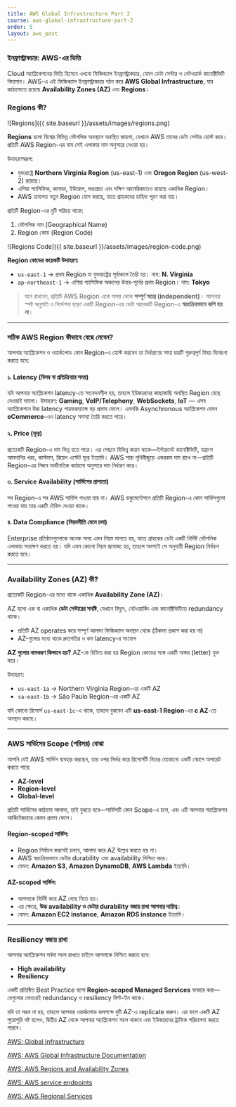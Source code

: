 ```yaml
---
title: AWS Global Infrastructure Part 2
course: aws-global-infrastructure-part-2
order: 5
layout: aws_post
---
```



### ইনফ্রাস্ট্রাকচার: AWS-এর ভিত্তি

Cloud অ্যাপ্লিকেশনের ভিত্তি হিসেবে এখনো ফিজিক্যাল ইনফ্রাস্ট্রাকচার, যেমন ডেটা সেন্টার ও নেটওয়ার্ক কানেক্টিভিটি বিদ্যমান। AWS-এ এই ফিজিক্যাল ইনফ্রাস্ট্রাকচার গঠন করে **AWS Global Infrastructure**, যার কাঠামোতে রয়েছে **Availability Zones (AZ)** এবং **Regions**।


### Regions কী?

![Regions]({{ site.baseurl }}/assets/images/regions.png)


**Regions** হলো বিশ্বের বিভিন্ন ভৌগলিক অবস্থানে অবস্থিত জায়গা, যেখানে AWS তাদের ডেটা সেন্টার হোস্ট করে। প্রতিটি AWS Region-এর নাম সেই এলাকার নাম অনুসারে দেওয়া হয়।

উদাহরণস্বরূপ:

* যুক্তরাষ্ট্রে **Northern Virginia Region** (us-east-1) এবং **Oregon Region** (us-west-2) রয়েছে।
* এশিয়া প্যাসিফিক, কানাডা, ইউরোপ, মধ্যপ্রাচ্য এবং দক্ষিণ আমেরিকাতেও রয়েছে একাধিক Region।
* AWS ক্রমাগত নতুন Region যোগ করছে, যাতে গ্রাহকদের চাহিদা পূরণ করা যায়।

প্রতিটি Region-এর দুটি পরিচয় থাকে:

1. ভৌগলিক নাম (Geographical Name)
2. Region কোড (Region Code)

![Regions Code]({{ site.baseurl }}/assets/images/region-code.png)


**Region কোডের কয়েকটি উদাহরণ:**

* `us-east-1` → প্রথম Region যা যুক্তরাষ্ট্রের পূর্বাঞ্চলে তৈরি হয়। নাম: **N. Virginia**
* `ap-northeast-1` → এশিয়া প্যাসিফিক অঞ্চলের উত্তর-পূর্বের প্রথম Region। নাম: **Tokyo**

> মনে রাখবেন, প্রতিটি AWS Region একে অপর থেকে **সম্পূর্ণ স্বতন্ত্র (independent)**। আপনার স্পষ্ট অনুমতি ও নির্দেশনা ছাড়া একটি Region-এর ডেটা আরেকটি Region-এ **স্বয়ংক্রিয়ভাবে কপি হয় না**।

---

### **সঠিক AWS Region কীভাবে বেছে নেবেন?**

আপনার অ্যাপ্লিকেশন ও ওয়ার্কলোড কোন Region-এ হোস্ট করবেন তা নির্ধারণের সময় চারটি গুরুত্বপূর্ণ বিষয় বিবেচনা করতে হবে:

#### ১. Latency (বিলম্ব বা প্রতিক্রিয়ার সময়)

যদি আপনার অ্যাপ্লিকেশন latency-তে সংবেদনশীল হয়, তাহলে ইউজারদের কাছাকাছি অবস্থিত Region বেছে নেওয়াই ভালো।
উদাহরণ: **Gaming**, **VoIP/Telephony**, **WebSockets**, **IoT** — এসব অ্যাপ্লিকেশনে উচ্চ latency পারফরম্যান্সে বড় প্রভাব ফেলে। এমনকি Asynchronous অ্যাপ্লিকেশন যেমন **eCommerce**-এও latency সমস্যা তৈরি করতে পারে।

#### ২. Price (মূল্য)

প্রত্যেকটি Region-এ দাম ভিন্ন হতে পারে। এর পেছনে বিভিন্ন কারণ থাকে—ইন্টারনেট কানেক্টিভিটি, যন্ত্রাংশ আমদানির খরচ, কাস্টমস, রিয়েল এস্টেট মূল্য ইত্যাদি।
AWS সারা পৃথিবীজুড়ে একরকম দাম রাখে না—প্রতিটি Region-এর নিজস্ব অর্থনৈতিক কাঠামো অনুসারে দাম নির্ধারণ করে।

#### ৩. Service Availability (সার্ভিসের প্রাপ্যতা)

সব Region-এ সব AWS সার্ভিস পাওয়া যায় না। AWS ডকুমেন্টেশনে প্রতিটি Region-এ কোন সার্ভিসগুলো পাওয়া যায় তার একটি টেবিল দেওয়া থাকে।

#### ৪. Data Compliance (নিয়মনীতি মেনে চলা)

Enterprise প্রতিষ্ঠানগুলোকে অনেক সময় এমন নিয়ম মানতে হয়, যাতে গ্রাহকের ডেটা একটি নির্দিষ্ট ভৌগলিক এলাকায় সংরক্ষণ করতে হয়।
যদি এমন কোনো নিয়ম প্রযোজ্য হয়, তাহলে অবশ্যই সে অনুযায়ী Region নির্বাচন করতে হবে।

---

### **Availability Zones (AZ) কী?**

প্রত্যেকটি Region-এর মধ্যে থাকে একাধিক **Availability Zone (AZ)**।

AZ হলো এক বা একাধিক **ডেটা সেন্টারের সমষ্টি**, যেখানে বিদ্যুৎ, নেটওয়ার্কিং এবং কানেক্টিভিটিতে redundancy থাকে।

* প্রতিটি AZ operates করে সম্পূর্ণ আলাদা ফিজিক্যাল অবস্থান থেকে (ঠিকানা প্রকাশ করা হয় না)
* AZ-গুলোর মধ্যে থাকে দ্রুতগতির ও কম latency-র সংযোগ

**AZ গুলোর নামকরণ কিভাবে হয়?**
AZ-কে চিহ্নিত করা হয় Region কোডের সঙ্গে একটি অক্ষর (letter) যুক্ত করে।

উদাহরণ:

* `us-east-1a` → Northern Virginia Region-এর একটি AZ
* `sa-east-1b` → São Paulo Region-এর একটি AZ

যদি কোনো রিসোর্স `us-east-1c`-এ থাকে, তাহলে বুঝবেন এটি **us-east-1 Region**-এর **c AZ**-তে অবস্থান করছে।

---

### **AWS সার্ভিসের Scope (পরিসর) বোঝা**

আপনি যেই AWS সার্ভিস ব্যবহার করছেন, তার ওপর নির্ভর করে রিসোর্সটি নিচের যেকোনো একটি স্কোপে অপারেট করতে পারে:

* **AZ-level**
* **Region-level**
* **Global-level**

প্রতিটি সার্ভিসের কাঠামো আলাদা, তাই বুঝতে হবে—সার্ভিসটি কোন Scope-এ চলে, এবং এটি আপনার অ্যাপ্লিকেশন আর্কিটেকচারে কেমন প্রভাব ফেলে।

#### Region-scoped সার্ভিস:

* Region নির্বাচন করলেই চলবে, আলাদা করে AZ উল্লেখ করতে হয় না।
* AWS স্বয়ংক্রিয়ভাবে ডেটার durability এবং availability নিশ্চিত করে।
* যেমন: **Amazon S3**, **Amazon DynamoDB**, **AWS Lambda** ইত্যাদি।

#### AZ-scoped সার্ভিস:

* আপনাকে নির্দিষ্ট করে AZ বেছে নিতে হয়।
* এর ক্ষেত্রে, **উচ্চ availability ও ডেটার durability বজায় রাখা আপনার দায়িত্ব**।
* যেমন: **Amazon EC2 instance**, **Amazon RDS instance** ইত্যাদি।

---

### **Resiliency বজায় রাখা**

আপনার অ্যাপ্লিকেশন সর্বদা সচল রাখতে চাইলে আপনাকে নিশ্চিত করতে হবে:

* **High availability**
* **Resiliency**

একটি প্রতিষ্ঠিত Best Practice হলো **Region-scoped Managed Services** ব্যবহার করা—যেগুলোর ভেতরেই redundancy ও resiliency বিল্ট-ইন থাকে।

যদি তা সম্ভব না হয়, তাহলে আপনার ওয়ার্কলোড কমপক্ষে দুটি AZ-এ replicate করুন।
এর ফলে একটি AZ পুরোপুরি নষ্ট হলেও, দ্বিতীয় AZ থেকে আপনার অ্যাপ্লিকেশন সচল থাকবে এবং ইউজারদের ট্রাফিক পরিচালনা করতে পারবে।


<a href="https://aws.amazon.com/about-aws/global-infrastructure/" target="_blank" rel="noopener noreferrer">AWS: Global Infrastructure</a>

<a href="https://docs.aws.amazon.com/whitepapers/latest/aws-overview/global-infrastructure.html" target="_blank" rel="noopener noreferrer">AWS: AWS Global Infrastructure Documentation</a>

<a href="https://aws.amazon.com/about-aws/global-infrastructure/regions_az/" target="_blank" rel="noopener noreferrer">AWS: AWS Regions and Availability Zones</a>

<a href="https://docs.aws.amazon.com/general/latest/gr/rande.html" target="_blank" rel="noopener noreferrer">AWS: AWS service endpoints</a>

<a href="https://aws.amazon.com/about-aws/global-infrastructure/regional-product-services/" target="_blank" rel="noopener noreferrer">AWS: AWS Regional Services</a>
